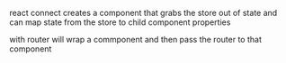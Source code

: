 

react connect creates a component that grabs the store out of state and can map state from the store to child component properties


with router will wrap a commponent and then pass the router to that component 